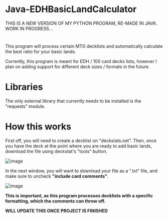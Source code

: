 # Java-EDHBasicLandCalculator
THIS IS A NEW VERSION OF MY PYTHON PROGRAM, RE-MADE IN JAVA. WORK IN PROGRESS...

#
 This program will process certain MTG decklists and automatically calculate the best ratio for your basic lands.
 
 Currently, this program is meant for EDH / 100 card decks lists, however I plan on adding support for different deck sizes / formats in the future.

# Libraries
 The only external library that currently needs to be installed is the "requests" module.
 
 # How this works
  First off, you will need to create a decklist on "deckstats.net". 
  Then, once you have the deck at the point where you are ready to add basic lands, download the file using deckstat's "tools" button.
  
  ![image](https://user-images.githubusercontent.com/29970309/122498409-11d6f200-cfbd-11eb-92ca-547813ba4672.png)
  
  In the next window, you will want to download your file as a ".txt" file, and make sure to uncheck **"include card comments"**. 
  
  ![image](https://user-images.githubusercontent.com/29970309/122499290-ad1c9700-cfbe-11eb-993b-62263248a7b3.png)

  **This is important, as this program processes decklists with a specific formatting, which the comments can throw off.**
  
  **WILL UPDATE THIS ONCE PROJECT IS FINISHED**
